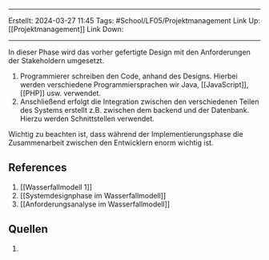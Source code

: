
--- 
Erstellt: 2024-03-27    11:45 
Tags: #School/LF05/Projektmanagement 
Link Up: [[Projektmanagement]]
Link Down:

--- 
In dieser Phase wird das vorher gefertigte Design mit den Anforderungen der Stakeholdern umgesetzt.
1. Programmierer schreiben den Code, anhand des Designs. Hierbei werden verschiedene Programmiersprachen wir Java, [[JavaScript]], [[PHP]] usw. verwendet.
2. Anschließend erfolgt die Integration zwischen den verschiedenen Teilen des Systems erstellt z.B. zwischen dem backend und der Datenbank. Hierzu werden Schnittstellen verwendet.

Wichtig zu beachten ist, dass während der Implementierungsphase die Zusammenarbeit zwischen den Entwicklern enorm wichtig ist.

## References
1. [[Wasserfallmodell 1]]
2. [[Systemdesignphase im Wasserfallmodell]]
3. [[Anforderungsanalyse im Wasserfallmodell]]

## Quellen
1. 
